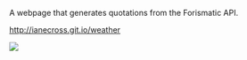 A webpage that generates quotations from the Forismatic API. 
 
 http://ianecross.git.io/weather

<img src="https://ianecross.github.io/weather/img/screenshot.png">
